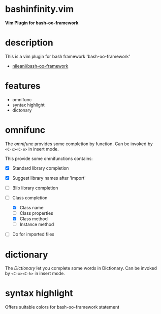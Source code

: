 # bashinfinity.vim

**Vim Plugin for bash-oo-framework**

# description

This is a vim plugin for bash framework 'bash-oo-framework'

  - [niieani/bash-oo-framework](https://github.com/niieani/bash-oo-framework)

# features

  - omnifunc
  - syntax highlight
  - dictonary

# omnifunc

The *omnifunc* provides some completion by function.
Can be invoked by `<C-x><C-o>` in insert mode.

This provide some omnifunctions
contains:

  - [x] Standard library completion
  - [x] Suggest library names after 'import'
  - [ ] Blib library completion
  - [ ] Class completion
    - [x] Class name
    - [ ] Class properties
    - [x] Class method
    - [ ] Instance method
  - [ ] Do for imported files


# dictionary

The *Dictionary* let you complete some words in Dictionary.
Can be invoked by `<C-x><C-k>` in insert mode.

# syntax highlight

Offers suitable colors for bash-oo-framework statement
